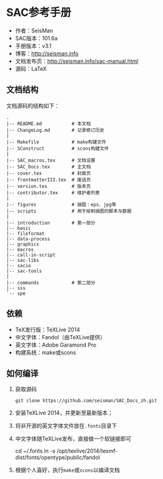 SAC参考手册
===========

- 作者：SeisMan
- SAC版本：101.6a
- 手册版本：v3.1
- 博客：http://seisman.info
- 文档发布页：http://seisman.info/sac-manual.html
- 源码：LaTeX

文档结构
--------

文档源码的结构如下：

	.
	|-- README.md           # 本文档
    |-- ChangeLog.md        # 记录修订历史
    |
	|-- Makefile            # make构建文件
	|-- SConstruct          # scons构建文件
    |
	|-- SAC_macros.tex      # 文档设置
	|-- SAC_Docs.tex        # 主文档
	|-- cover.tex           # 封面页
	|-- frontmatterIII.tex  # 废话页
	|-- version.tex         # 版本页
    |-- contributor.tex     # 维护者列表
    |
	|-- figures             # 插图：eps、jpg等
	|-- scripts             # 用于绘制插图的脚本与数据
    |
	|-- introduction        # 第一部分
	|-- basic
	|-- fileformat
	|-- data-process
	|-- graphics
	|-- macros
	|-- call-in-script
	|-- sac-libs
	|-- sacio
	|-- sac-tools
    |
	|-- commands            # 第二部分
	|-- sss
	`-- spe

依赖
----

- TeX发行版：TeXLive 2014
- 中文字体：Fandol（由TeXLive提供）
- 英文字体：Adobe Garamond Pro
- 构建系统：make或scons

如何编译
--------

1. 获取源码

   ``
       git clone https://github.com/seisman/SAC_Docs_zh.git
   ``

2. 安装TeXLive 2014，并更新至最新版本；

3. 将非开源的英文字体文件放在`.fonts`目录下

4. 中文字体随TeXLive发布，直接做一个软链接即可

     cd ~/.fonts
     ln -s /opt/texlive/2014/texmf-dist/fonts/opentype/public/fandol

5. 根据个人喜好，执行`make`或`scons`以编译文档
